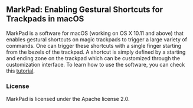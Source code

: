 ## MarkPad: Enabling Gestural Shortcuts for Trackpads in macOS

MarkPad is a software for macOS (working on OS X 10.11 and above) that enables gestural shortcuts on magic trackpads to trigger a large variety of commands. One can trigger these shortcuts with a single finger starting from the bezels of the trackpad. A shortcut is simply defined by a starting and ending zone on the trackpad which can be customized through the customization interface. To learn how to use the software, you can check this [tutorial](https://www.brunofruchard.com/markpad).

### License

MarkPad is licensed under the Apache license 2.0.
